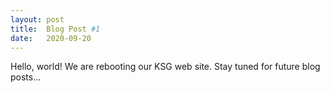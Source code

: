 ```yaml
---
layout: post
title:  Blog Post #1
date:   2020-09-20
---
```


Hello, world!  We are rebooting our KSG web site.  Stay tuned for future blog posts...

